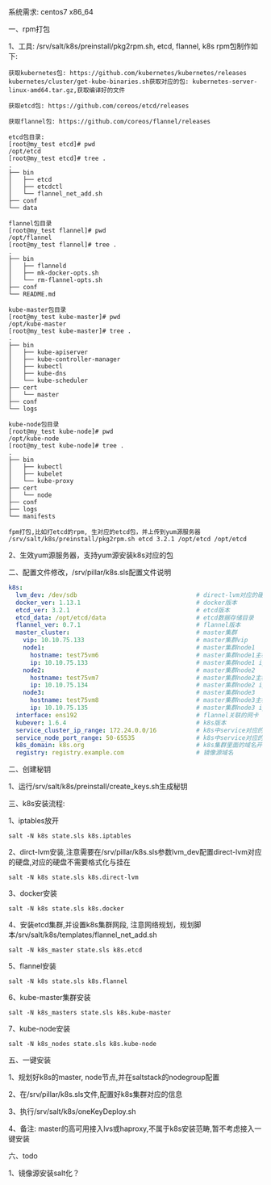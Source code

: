 系统需求: centos7 x86_64

一、rpm打包

1、工具: /srv/salt/k8s/preinstall/pkg2rpm.sh, etcd, flannel, k8s rpm包制作如下: 
```shell
获取kubernetes包: https://github.com/kubernetes/kubernetes/releases
kubernetes/cluster/get-kube-binaries.sh获取对应的包: kubernetes-server-linux-amd64.tar.gz,获取编译好的文件
	
获取etcd包: https://github.com/coreos/etcd/releases
	
获取flannel包: https://github.com/coreos/flannel/releases
```

```shell
etcd包目录:
[root@my_test etcd]# pwd
/opt/etcd
[root@my_test etcd]# tree .
.
├── bin
│   ├── etcd
│   ├── etcdctl
│   └── flannel_net_add.sh
├── conf
└── data

flannel包目录
[root@my_test flannel]# pwd
/opt/flannel
[root@my_test flannel]# tree .
.
├── bin
│   ├── flanneld
│   ├── mk-docker-opts.sh
│   └── rm-flannel-opts.sh
├── conf
└── README.md

kube-master包目录
[root@my_test kube-master]# pwd
/opt/kube-master
[root@my_test kube-master]# tree .
.
├── bin
│   ├── kube-apiserver
│   ├── kube-controller-manager
│   ├── kubectl
│   ├── kube-dns
│   └── kube-scheduler
├── cert
│   └── master
├── conf
└── logs

kube-node包目录
[root@my_test kube-node]# pwd
/opt/kube-node
[root@my_test kube-node]# tree .
.
├── bin
│   ├── kubectl
│   ├── kubelet
│   └── kube-proxy
├── cert
│   └── node
├── conf
├── logs
└── manifests
```

```shell
fpm打包,比如打etcd的rpm, 生对应的etcd包，并上传到yum源服务器
/srv/salt/k8s/preinstall/pkg2rpm.sh etcd 3.2.1 /opt/etcd /opt/etcd
```

2、生效yum源服务器，支持yum源安装k8s对应的包

二、配置文件修改，/srv/pillar/k8s.sls配置文件说明
```yaml
k8s:
  lvm_dev: /dev/sdb                                 # direct-lvm对应的硬盘盘符
  docker_ver: 1.13.1                                # docker版本
  etcd_ver: 3.2.1                                   # etcd版本
  etcd_data: /opt/etcd/data                         # etcd数据存储目录
  flannel_ver: 0.7.1                                # flannel版本
  master_cluster:                                   # master集群
    vip: 10.10.75.133                               # master集群vip
    node1:                                          # master集群node1
      hostname: test75vm6                           # master集群node1主机名
      ip: 10.10.75.133                              # master集群node1 ip
    node2:                                          # master集群node2
      hostname: test75vm7                           # master集群node2主机名
      ip: 10.10.75.134                              # master集群node2 ip
    node3:                                          # master集群node3
      hostname: test75vm8                           # master集群node3主机名
      ip: 10.10.75.135                              # master集群node3 ip
  interface: ens192                                 # flannel关联的网卡
  kubever: 1.6.4                                    # k8s版本
  service_cluster_ip_range: 172.24.0.0/16           # k8s中service对应的ip段
  service_node_port_range: 50-65535                 # k8s中service对应的端口段
  k8s_domain: k8s.org                               # k8s集群里面的域名开始字符串，需要进一步了解
  registry: registry.example.com                    # 镜像源域名
```

二、创建秘钥

1、运行/srv/salt/k8s/preinstall/create_keys.sh生成秘钥


三、k8s安装流程:

1、iptables放开

```shell
salt -N k8s state.sls k8s.iptables
```

2、dirct-lvm安装,注意需要在/srv/pillar/k8s.sls参数lvm_dev配置direct-lvm对应的硬盘,对应的硬盘不需要格式化与挂在

```shell
salt -N k8s state.sls k8s.direct-lvm
```

3、docker安装

```shell
salt -N k8s state.sls k8s.docker
```

4、安装etcd集群,并设置k8s集群网段, 注意网络规划，规划脚本/srv/salt/k8s/templates/flannel_net_add.sh

```shell
salt -N k8s_master state.sls k8s.etcd
```

5、flannel安装

```shell
salt -N k8s state.sls k8s.flannel
```

6、kube-master集群安装

```shell
salt -N k8s_masters state.sls k8s.kube-master
```

7、kube-node安装

```shell
salt -N k8s_nodes state.sls k8s.kube-node
```

五、一键安装

1、规划好k8s的master, node节点,并在saltstack的nodegroup配置

2、在/srv/pillar/k8s.sls文件,配置好k8s集群对应的信息

3、执行/srv/salt/k8s/oneKeyDeploy.sh

4、备注: master的高可用接入lvs或haproxy,不属于k8s安装范畴,暂不考虑接入一键安装


六、todo

1、镜像源安装salt化？

